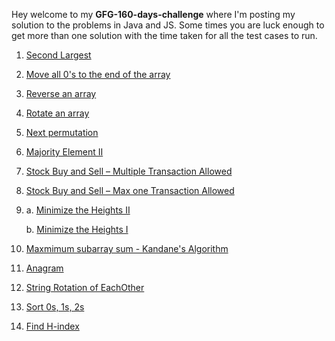 Hey welcome to my   **GFG-160-days-challenge** where I'm posting my solution to the problems in Java and JS. Some times you are luck enough to get more than one solution with the time taken for all the test cases to run.

1. [Second Largest](https://github.com/lakshmir1098/GFG-160-days-challenge/blob/master/01%20Second%20Largest.md)
2. [Move all 0's to the end of the array](https://github.com/lakshmir1098/GFG-160-days-challenge/blob/master/02%20Move%20all%200s%20to%20end.md)
3. [Reverse an array](https://github.com/lakshmir1098/GFG-160-days-challenge/blob/master/03%20Reverse%20an%20array.md)
4. [Rotate an array](https://github.com/lakshmir1098/GFG-160-days-challenge/blob/master/04%20rotate%20array.md)
5. [Next permutation](https://github.com/lakshmir1098/GFG-160-days-challenge/blob/master/05%20Next%20permutation.mds)
6. [Majority Element II](https://github.com/lakshmir1098/GFG-160-days-challenge/blob/master/06%20Majority%20Element%20II.md)
7. [Stock Buy and Sell – Multiple Transaction Allowed]()
8. [Stock Buy and Sell – Max one Transaction Allowed]()
9. a. [Minimize the Heights II]()
  
   b. [Minimize the Heights I]() 
10. [Maxmimum subarray sum - Kandane's Algorithm]()
16. [Anagram](https://github.com/lakshmir1098/GFG-160-days-challenge/blob/master/16%20Anagram.md)
20. [String Rotation of EachOther](https://github.com/lakshmir1098/GFG-160-days-challenge/blob/master/20%20%20String%20Rotation%20of%20EachOther.md)
21. [Sort 0s, 1s, 2s]()
22. [Find H-index]()